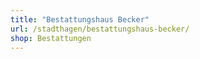 ```yaml
---
title: "Bestattungshaus Becker"
url: /stadthagen/bestattungshaus-becker/
shop: Bestattungen
---
```

